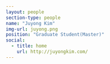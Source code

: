 ```yaml
---
layout: people
section-type: people
name: "Juyong Kim"
img-url: juyong.png
position: "Graduate Student(Master)"
social:
  - title: home
    url: http://juyongkim.com/
---
```

